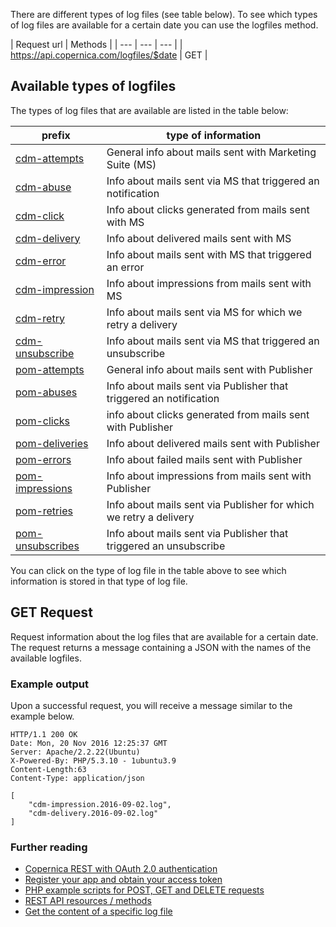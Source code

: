 There are different types of log files (see table below). To see which 
types of log files are available for a certain date you can use the logfiles 
method.

| Request url | Methods | 
| --- | --- | --- |
| https://api.copernica.com/logfiles/$date | GET |


Available types of logfiles
--------------------------------

The types of log files that are available
are listed in the table below:

| prefix | type of information |
| ------ | ------------------- |
| [cdm-attempts](./cdm-attempts-logfile.md) | General info about mails sent with Marketing Suite (MS) |
| [cdm-abuse](./cdm-abuse-logfile.md) | Info about mails sent via MS that triggered an notification |
| [cdm-click](./cdm-click-logfile.md) | Info about clicks generated from mails sent with MS |
| [cdm-delivery](./cdm-delivery-logfile.md) | Info about delivered mails sent with MS |
| [cdm-error](./cdm-error-logfile.md) | Info about mails sent with MS that triggered an error |
| [cdm-impression](./cdm-impression-logfile.md) | Info about impressions from mails sent with MS |
| [cdm-retry](./cdm-retry-logfile.md) | Info about mails sent via MS for which we retry a delivery |
| [cdm-unsubscribe](./cdm-unsubscribe.md) | Info about mails sent via MS that triggered an unsubscribe|
| [pom-attempts](./pom-attempts-logfile.md) | General info about mails sent with Publisher |
| [pom-abuses](./pom-abuses-logfile.md) | Info about mails sent via Publisher that triggered an notification |
| [pom-clicks](./pom-clicks-logfile.md) | info about clicks generated from mails sent with Publisher |
| [pom-deliveries](./pom-deliveries-logfile.md) | Info about delivered mails sent with Publisher |
| [pom-errors](./pom-errors-logfile.md) | Info about failed mails sent with Publisher |
| [pom-impressions](./pom-impressions-logfile.md) | Info about impressions from mails sent with Publisher |
| [pom-retries](./pom-retries-logfile.md) | Info about mails sent via Publisher for which we retry a delivery |
| [pom-unsubscribes](./pom-unsubscribes-logfile.md) | Info about mails sent via Publisher that triggered an unsubscribe |

You can click on the type of log file in the table above to see which information
is stored in that type of log file.

GET Request
------------
Request information about the log files that are available for a certain date. The
request returns a message containing a JSON with the names of the available
logfiles.

### Example output

Upon a successful request, you will receive a message similar to the
example below.

~~~~ {.language-javascript}
HTTP/1.1 200 OK
Date: Mon, 20 Nov 2016 12:25:37 GMT
Server: Apache/2.2.22(Ubuntu)
X-Powered-By: PHP/5.3.10 - 1ubuntu3.9
Content-Length:63
Content-Type: application/json

[
    "cdm-impression.2016-09-02.log",
    "cdm-delivery.2016-09-02.log"
]
~~~~

### Further reading

-   [Copernica REST with OAuth 2.0
    authentication](./setting-up-copernica-rest-service.md)
-   [Register your app and obtain your access
    token](./register-your-app-on-copernica-com.md)
-   [PHP example scripts for POST, GET and DELETE
    requests](./example-get-post-and-delete-requests.md)
-   [REST API resources / methods](./the-copernica-rest-api.md)
-   [Get the content of a specific log file](./logfiles-content.md)
    
